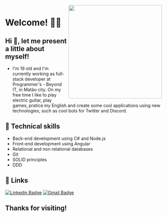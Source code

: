 <img align="right" width="300" height="300" src="https://media.giphy.com/media/75ZaxapnyMp2w/giphy.gif">

# Welcome! 👨‍💻

## Hi 👋, let me present a little about myself!

- I'm 19 old and I'm currently working as full-stack developer at Programmer's - Beyond IT, in Matão city. On my free time I like to play electric guitar, play games, pratice my English and create some cool applications using new technologies, such as cool bots for Twitter and Discord.

## 🚀 Technical skills

- Back-end development using C# and Node.js
- Front-end development using Angular
- Relational and non relational databases
- Git
- SOLID principles
- DDD

## 🔗 Links
[![Linkedin Badge](https://img.shields.io/badge/-LinkedIn-blue?style=flat-square&logo=Linkedin&logoColor=white&link=https://www.linkedin.com/in/gabriel-silva-521793163/)](https://www.linkedin.com/in/gabriel-silva-521793163/)
[![Gmail Badge](https://img.shields.io/badge/-Gmail-c14438?style=flat-square&logo=Gmail&logoColor=white&link=mailto:gabrielsilva7731@gmail.com)](mailto:gabrielsilva7731@gmail.com)

## Thanks for visiting!
